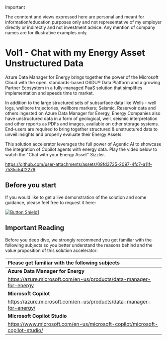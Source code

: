 > [!IMPORTANT]  
> The conntent and views expressed here are personal and meant for information/education purposes only and not representative of my employer directly or indirectly and not investment advice. Any mention of company names are for illustrative examples only.
> 
# Vol1 - Chat with my Energy Asset Unstructured Data
Azure Data Manager for Energy brings together the power of the Microsoft Cloud with the open, standards-based OSDU® Data Platform and a growing Partner Ecosystem in a fully-managed PaaS solution that simplifies implementation and speeds time to market. 

In addition to the large structured sets of subsurface data like Wells - well logs, wellbore trajectories, wellbore markers; Seismic, Reservoir data and others ingested on Azure Data Manager for Energy, Energy Companies also have unstructured data in a form of geological, well, seismic interpretation and other reports as PDFs and images, available on other storage systems. End-users are required to bring together structured & unstructured data to unveil insights and properly evaluate their Energy Assets.

This solution accelerator leverages the full power of Agentic AI to showcase the integration of Copilot agents with energy data. Play the video below to watch the "Chat with your Energy Asset" Sizzler.

https://github.com/user-attachments/assets/09fd3735-2097-4fc7-a11f-7535c54f2276

## Before you start
If you would like to get a live demonstration of the solution and some guidance, please feel free to request it here:

[![Button Shield1]][Shield1]
<br>

<!---------------------------------------------------------------------------->
[Button Shield1]: https://img.shields.io/badge/Request_Your_Personal_Demo_Here-37a779?style=for-the-badge
[License]: LICENSE
[Shield1]: https://forms.office.com/r/He2aHtAVMf
[KBD]: Types/KBD.md
[#]: #

## Important Reading
Before you deep dive, we strongly recommend you get familiar with the following subjects so you better understand the reasons behind and the value proposition of this solution accelerator:

|  Please get familiar with the following subjects                                  |
|:---                                                                               |
| **Azure Data Manager for Energy**                                                 |
| https://azure.microsoft.com/en-us/products/data-manager-for-energy                |
| **Microsoft Copilot**                                                             |
| https://azure.microsoft.com/en-us/products/data-manager-for-energy/               |
| **Microsoft Copilot Studio**                                                      |
| https://www.microsoft.com/en-us/microsoft-copilot/microsoft-copilot-studio/       |
